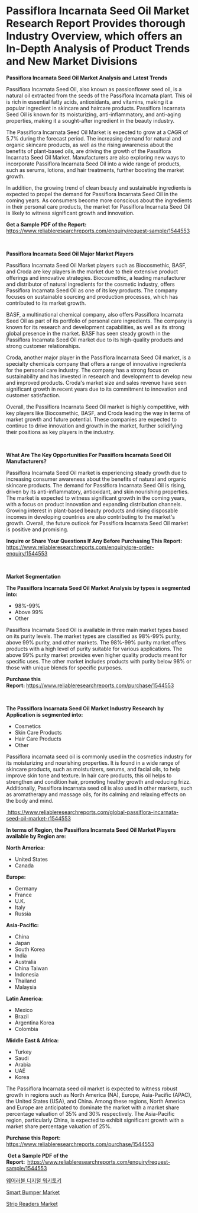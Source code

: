 <p><h1>Passiflora Incarnata Seed Oil Market Research Report Provides thorough Industry Overview, which offers an In-Depth Analysis of Product Trends and New Market Divisions</h1></p><p><strong>Passiflora Incarnata Seed Oil Market Analysis and Latest Trends</strong></p>
<p><p>Passiflora Incarnata Seed Oil, also known as passionflower seed oil, is a natural oil extracted from the seeds of the Passiflora Incarnata plant. This oil is rich in essential fatty acids, antioxidants, and vitamins, making it a popular ingredient in skincare and haircare products. Passiflora Incarnata Seed Oil is known for its moisturizing, anti-inflammatory, and anti-aging properties, making it a sought-after ingredient in the beauty industry.</p><p>The Passiflora Incarnata Seed Oil Market is expected to grow at a CAGR of 5.7% during the forecast period. The increasing demand for natural and organic skincare products, as well as the rising awareness about the benefits of plant-based oils, are driving the growth of the Passiflora Incarnata Seed Oil Market. Manufacturers are also exploring new ways to incorporate Passiflora Incarnata Seed Oil into a wide range of products, such as serums, lotions, and hair treatments, further boosting the market growth.</p><p>In addition, the growing trend of clean beauty and sustainable ingredients is expected to propel the demand for Passiflora Incarnata Seed Oil in the coming years. As consumers become more conscious about the ingredients in their personal care products, the market for Passiflora Incarnata Seed Oil is likely to witness significant growth and innovation.</p></p>
<p><strong>Get a Sample PDF of the Report:&nbsp;</strong> <a href="https://www.reliableresearchreports.com/enquiry/request-sample/1544553">https://www.reliableresearchreports.com/enquiry/request-sample/1544553</a></p>
<p>&nbsp;</p>
<p><strong>Passiflora Incarnata Seed Oil Major Market Players</strong></p>
<p><p>Passiflora Incarnata Seed Oil Market players such as Biocosmethic, BASF, and Croda are key players in the market due to their extensive product offerings and innovative strategies. Biocosmethic, a leading manufacturer and distributor of natural ingredients for the cosmetic industry, offers Passiflora Incarnata Seed Oil as one of its key products. The company focuses on sustainable sourcing and production processes, which has contributed to its market growth.</p><p>BASF, a multinational chemical company, also offers Passiflora Incarnata Seed Oil as part of its portfolio of personal care ingredients. The company is known for its research and development capabilities, as well as its strong global presence in the market. BASF has seen steady growth in the Passiflora Incarnata Seed Oil market due to its high-quality products and strong customer relationships.</p><p>Croda, another major player in the Passiflora Incarnata Seed Oil market, is a specialty chemicals company that offers a range of innovative ingredients for the personal care industry. The company has a strong focus on sustainability and has invested in research and development to develop new and improved products. Croda's market size and sales revenue have seen significant growth in recent years due to its commitment to innovation and customer satisfaction.</p><p>Overall, the Passiflora Incarnata Seed Oil market is highly competitive, with key players like Biocosmethic, BASF, and Croda leading the way in terms of market growth and future potential. These companies are expected to continue to drive innovation and growth in the market, further solidifying their positions as key players in the industry.</p></p>
<p>&nbsp;</p>
<p><strong>What Are The Key Opportunities For Passiflora Incarnata Seed Oil Manufacturers?</strong></p>
<p><p>Passiflora Incarnata Seed Oil market is experiencing steady growth due to increasing consumer awareness about the benefits of natural and organic skincare products. The demand for Passiflora Incarnata Seed Oil is rising, driven by its anti-inflammatory, antioxidant, and skin nourishing properties. The market is expected to witness significant growth in the coming years, with a focus on product innovation and expanding distribution channels. Growing interest in plant-based beauty products and rising disposable incomes in developing countries are also contributing to the market's growth. Overall, the future outlook for Passiflora Incarnata Seed Oil market is positive and promising.</p></p>
<p><strong>Inquire or Share Your Questions If Any Before Purchasing This Report:</strong> <a href="https://www.reliableresearchreports.com/enquiry/pre-order-enquiry/1544553">https://www.reliableresearchreports.com/enquiry/pre-order-enquiry/1544553</a></p>
<p>&nbsp;</p>
<p><strong>Market Segmentation</strong></p>
<p><strong>The Passiflora Incarnata Seed Oil Market Analysis by types is segmented into:</strong></p>
<p><ul><li>98%-99%</li><li>Above 99%</li><li>Other</li></ul></p>
<p><p>Passiflora Incarnata Seed Oil is available in three main market types based on its purity levels. The market types are classified as 98%-99% purity, above 99% purity, and other markets. The 98%-99% purity market offers products with a high level of purity suitable for various applications. The above 99% purity market provides even higher quality products meant for specific uses. The other market includes products with purity below 98% or those with unique blends for specific purposes.</p></p>
<p><strong>Purchase this Report:&nbsp;</strong><a href="https://www.reliableresearchreports.com/purchase/1544553">https://www.reliableresearchreports.com/purchase/1544553</a></p>
<p>&nbsp;</p>
<p><strong>The Passiflora Incarnata Seed Oil Market Industry Research by Application is segmented into:</strong></p>
<p><ul><li>Cosmetics</li><li>Skin Care Products</li><li>Hair Care Products</li><li>Other</li></ul></p>
<p><p>Passiflora incarnata seed oil is commonly used in the cosmetics industry for its moisturizing and nourishing properties. It is found in a wide range of skincare products, such as moisturizers, serums, and facial oils, to help improve skin tone and texture. In hair care products, this oil helps to strengthen and condition hair, promoting healthy growth and reducing frizz. Additionally, Passiflora incarnata seed oil is also used in other markets, such as aromatherapy and massage oils, for its calming and relaxing effects on the body and mind.</p></p>
<p><a href="https://www.reliableresearchreports.com/global-passiflora-incarnata-seed-oil-market-r1544553">&nbsp;https://www.reliableresearchreports.com/global-passiflora-incarnata-seed-oil-market-r1544553</a></p>
<p><strong>In terms of Region, the Passiflora Incarnata Seed Oil Market Players available by Region are:</strong></p>
<p>
    <p> <strong> North America: </strong>
        <ul>
            <li>United States</li>
            <li>Canada</li>
        </ul>
        </p> 
    <p> <strong> Europe: </strong>
        <ul>
            <li>Germany</li>
            <li>France</li>
            <li>U.K.</li>
            <li>Italy</li>
            <li>Russia</li>
        </ul>
        </p> 
    <p> <strong> Asia-Pacific: </strong>
        <ul>
            <li>China</li>
            <li>Japan</li>
            <li>South Korea</li>
            <li>India</li>
            <li>Australia</li>
            <li>China Taiwan</li>
            <li>Indonesia</li>
            <li>Thailand</li>
            <li>Malaysia</li>
        </ul>
        </p> 
    <p> <strong> Latin America: </strong>
        <ul>
            <li>Mexico</li>
            <li>Brazil</li>
            <li>Argentina Korea</li>
            <li>Colombia</li>
        </ul>
        </p> 
    <p> <strong> Middle East & Africa: </strong>
        <ul>
            <li>Turkey</li>
            <li>Saudi</li>
            <li>Arabia</li>
            <li>UAE</li>
            <li>Korea</li>
        </ul>
    </p>
    </p>
<p><p>The Passiflora Incarnata seed oil market is expected to witness robust growth in regions such as North America (NA), Europe, Asia-Pacific (APAC), the United States (USA), and China. Among these regions, North America and Europe are anticipated to dominate the market with a market share percentage valuation of 35% and 30% respectively. The Asia-Pacific region, particularly China, is expected to exhibit significant growth with a market share percentage valuation of 25%.</p></p>
<p><strong>Purchase this Report: </strong><a href="https://www.reliableresearchreports.com/purchase/1544553">https://www.reliableresearchreports.com/purchase/1544553</a></p>
<p>&nbsp;<strong>Get a Sample PDF of the Report:&nbsp;&nbsp;</strong><a href="https://www.reliableresearchreports.com/enquiry/request-sample/1544553">https://www.reliableresearchreports.com/enquiry/request-sample/1544553</a></p>
<p><strong></strong></p>
<p><p><a href="https://github.com/akzkkws047661437/Market-Research-Report-List-3/blob/main/98969795188.md">웨어러블 디지털 워키토키</a></p><p><a href="https://medium.com/@jhydehele7/global-smart-bumper-market-sector-types-applications-market-player-strategies-regional-growth-f7e833dc607d">Smart Bumper Market</a></p><p><a href="https://github.com/ayamsauke86/Market-Research-Report-List-1/blob/main/strip-readers-market.md">Strip Readers Market</a></p></p>